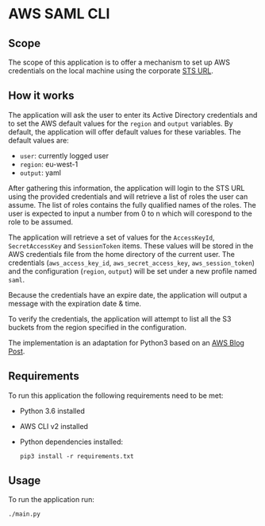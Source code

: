 # AWS SAML CLI

## Scope

The scope of this application is to offer a mechanism to set up AWS credentials on the local machine using the corporate [STS URL](https://sts.company.com/adfs/ls/idpinitiatedsignon.aspx?loginToRp=urn:amazon:webservices).

## How it works

The application will ask the user to enter its Active Directory credentials and to set the AWS default values for the `region` and `output` variables. By default, the application will offer default values for these variables. The default values are:

- `user`: currently logged user
- `region`: eu-west-1
- `output`: yaml

After gathering this information, the application will login to the STS URL using the provided credentials and will retrieve a list of roles the user can assume. The list of roles contains the fully qualified names of the roles. The user is expected to input a number from 0 to n which will corespond to the role to be assumed.

The application will retrieve a set of values for the `AccessKeyId`, `SecretAccessKey` and `SessionToken` items. These values will be stored in the AWS credentials file from the home directory of the current user. The credentials (`aws_access_key_id`, `aws_secret_access_key`, `aws_session_token`) and the configuration (`region`, `output`) will be set under a new profile named `saml`.

Because the credentials have an expire date, the application will output a message with the expiration date & time.

To verify the credentials, the application will attempt to list all the S3 buckets from the region specified in the configuration.

The implementation is an adaptation for Python3 based on an [AWS Blog Post](https://aws.amazon.com/blogs/security/how-to-implement-federated-api-and-cli-access-using-saml-2-0-and-ad-fs/).

## Requirements

To run this application the following requirements need to be met:

- Python 3.6 installed
- AWS CLI v2 installed
- Python dependencies installed:

    ```shell
    pip3 install -r requirements.txt
    ```

## Usage

To run the application run:

```shell
./main.py
```
